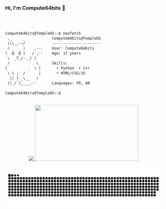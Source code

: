 ### Hi, I'm Compute64bits 👋 

<br>

```console

Compute64bits@TempleOS:~$ neofetch
 ,_     _            Compute64bits@TempleOS
 |\\_,-~/            ----------------------
 / _  _ |    ,--.    User: Compute64bits
(  @  @ )   / ,-'    Age: 17 years
 \  _T_/-._( (       
 /         `. \      Skills:
|         _  \ |       • Python  • C++
 \ \ ,  /      |       • HTML/CSS/JS
  || |-_\__   /      
 ((_/`(____,-'       Languages: FR, AN

Compute64bits@TempleOS:~$
```

<br>

<div align="center">
    <a href="https://github.com/Loyerss">
    <img height="180em" src="https://github-readme-stats.loyerss.vercel.app/api?username=Loyerss&show_icons=true&theme=react&include_all_commits=true&count_private=true"/>
    <img width="332px" height="180em" src="https://github-readme-stats.loyerss.vercel.app/api/top-langs/?username=Loyerss&layout=compact&langs_count=16&theme=react"/>

<br>

</div>
</div>
  
## 	
  ![Snake animation](https://github.com/Loyerss/Loyerss/blob/output/github-contribution-grid-snake.svg)
</div>
